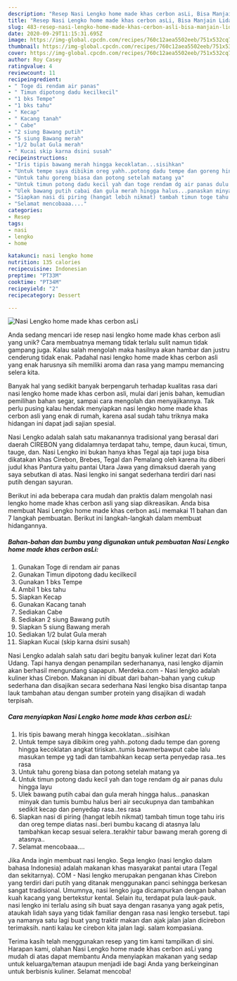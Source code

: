```yaml
---
description: "Resep Nasi Lengko home made khas cerbon asLi, Bisa Manjain Lidah"
title: "Resep Nasi Lengko home made khas cerbon asLi, Bisa Manjain Lidah"
slug: 483-resep-nasi-lengko-home-made-khas-cerbon-asli-bisa-manjain-lidah
date: 2020-09-29T11:15:31.695Z
image: https://img-global.cpcdn.com/recipes/760c12aea5502eeb/751x532cq70/nasi-lengko-home-made-khas-cerbon-asli-foto-resep-utama.jpg
thumbnail: https://img-global.cpcdn.com/recipes/760c12aea5502eeb/751x532cq70/nasi-lengko-home-made-khas-cerbon-asli-foto-resep-utama.jpg
cover: https://img-global.cpcdn.com/recipes/760c12aea5502eeb/751x532cq70/nasi-lengko-home-made-khas-cerbon-asli-foto-resep-utama.jpg
author: Roy Casey
ratingvalue: 4
reviewcount: 11
recipeingredient:
- " Toge di rendam air panas"
- " Timun dipotong dadu kecilkecil"
- "1 bks Tempe"
- "1 bks tahu"
- " Kecap"
- " Kacang tanah"
- " Cabe"
- "2 siung Bawang putih"
- "5 siung Bawang merah"
- "1/2 bulat Gula merah"
- " Kucai skip karna dsini susah"
recipeinstructions:
- "Iris tipis bawang merah hingga kecoklatan...sisihkan"
- "Untuk tempe saya dibikim oreg yahh..potong dadu tempe dan goreng hingga kecoklatan angkat tiriskan..tumis bawmerbawput cabe lalu masukan tempe yg tadi dan tambahkan kecap serta penyedap rasa..tes rasa"
- "Untuk tahu goreng biasa dan potong setelah matang ya"
- "Untuk timun potong dadu kecil yah dan toge rendam dg air panas dulu hingga layu"
- "Ulek bawang putih cabai dan gula merah hingga halus...panaskan minyak dan tumis bumbu halus beri air secukupnya dan tambahkan sedikit kecap dan penyedap rasa..tes rasa"
- "Siapkan nasi di piring (hangat lebih nikmat) tambah timun toge tahu iris dan oreg tempe diatas nasi..beri bumbu kacang di atasnya lalu tambahkan kecap sesuai selera..terakhir tabur bawang merah goreng di atasnya.."
- "Selamat mencobaaa...."
categories:
- Resep
tags:
- nasi
- lengko
- home

katakunci: nasi lengko home 
nutrition: 135 calories
recipecuisine: Indonesian
preptime: "PT33M"
cooktime: "PT34M"
recipeyield: "2"
recipecategory: Dessert

---
```



![Nasi Lengko home made khas cerbon asLi](https://img-global.cpcdn.com/recipes/760c12aea5502eeb/751x532cq70/nasi-lengko-home-made-khas-cerbon-asli-foto-resep-utama.jpg)

Anda sedang mencari ide resep nasi lengko home made khas cerbon asli yang unik? Cara membuatnya memang tidak terlalu sulit namun tidak gampang juga. Kalau salah mengolah maka hasilnya akan hambar dan justru cenderung tidak enak. Padahal nasi lengko home made khas cerbon asli yang enak harusnya sih memiliki aroma dan rasa yang mampu memancing selera kita.

Banyak hal yang sedikit banyak berpengaruh terhadap kualitas rasa dari nasi lengko home made khas cerbon asli, mulai dari jenis bahan, kemudian pemilihan bahan segar, sampai cara mengolah dan menyajikannya. Tak perlu pusing kalau hendak menyiapkan nasi lengko home made khas cerbon asli yang enak di rumah, karena asal sudah tahu triknya maka hidangan ini dapat jadi sajian spesial.

Nasi Lengko adalah salah satu makanannya tradisional yang berasal dari daerah CIREBON yang didalamnya terdapat tahu, tempe, daun kucai, timun, tauge, dan. Nasi Lengko ini bukan hanya khas Tegal aja tapi juga bisa dikatakan khas Cirebon, Brebes, Tegal dan Pemalang oleh karena itu diberi judul khas Pantura yaitu pantai Utara Jawa yang dimaksud daerah yang saya sebutkan di atas. Nasi lengko ini sangat sederhana terdiri dari nasi putih dengan sayuran.


Berikut ini ada beberapa cara mudah dan praktis dalam mengolah nasi lengko home made khas cerbon asli yang siap dikreasikan. Anda bisa membuat Nasi Lengko home made khas cerbon asLi memakai 11 bahan dan 7 langkah pembuatan. Berikut ini langkah-langkah dalam membuat hidangannya.

<!--inarticleads1-->

##### Bahan-bahan dan bumbu yang digunakan untuk pembuatan Nasi Lengko home made khas cerbon asLi:

1. Gunakan  Toge di rendam air panas
1. Gunakan  Timun dipotong dadu kecilkecil
1. Gunakan 1 bks Tempe
1. Ambil 1 bks tahu
1. Siapkan  Kecap
1. Gunakan  Kacang tanah
1. Sediakan  Cabe
1. Sediakan 2 siung Bawang putih
1. Siapkan 5 siung Bawang merah
1. Sediakan 1/2 bulat Gula merah
1. Siapkan  Kucai (skip karna dsini susah)


Nasi Lengko adalah salah satu dari begitu banyak kuliner lezat dari Kota Udang. Tapi hanya dengan penampilan sederhananya, nasi lengko dijamin akan berhasil mengundang siapapun. Merdeka.com - Nasi lengko adalah kuliner khas Cirebon. Makanan ini dibuat dari bahan-bahan yang cukup sederhana dan disajikan secara sederhana Nasi lengko bisa disantap tanpa lauk tambahan atau dengan sumber protein yang disajikan di wadah terpisah. 

<!--inarticleads2-->

##### Cara menyiapkan Nasi Lengko home made khas cerbon asLi:

1. Iris tipis bawang merah hingga kecoklatan...sisihkan
1. Untuk tempe saya dibikim oreg yahh..potong dadu tempe dan goreng hingga kecoklatan angkat tiriskan..tumis bawmerbawput cabe lalu masukan tempe yg tadi dan tambahkan kecap serta penyedap rasa..tes rasa
1. Untuk tahu goreng biasa dan potong setelah matang ya
1. Untuk timun potong dadu kecil yah dan toge rendam dg air panas dulu hingga layu
1. Ulek bawang putih cabai dan gula merah hingga halus...panaskan minyak dan tumis bumbu halus beri air secukupnya dan tambahkan sedikit kecap dan penyedap rasa..tes rasa
1. Siapkan nasi di piring (hangat lebih nikmat) tambah timun toge tahu iris dan oreg tempe diatas nasi..beri bumbu kacang di atasnya lalu tambahkan kecap sesuai selera..terakhir tabur bawang merah goreng di atasnya..
1. Selamat mencobaaa....


Jika Anda ingin membuat nasi lengko. Sega lengko (nasi lengko dalam bahasa Indonesia) adalah makanan khas masyarakat pantai utara (Tegal dan sekitarnya). COM - Nasi lengko merupakan penganan khas Cirebon yang terdiri dari putih yang ditanak menggunakan panci sehingga berkesan sangat tradisional. Umumnya, nasi lengko juga dicampurkan dengan bahan kuah kacang yang bertekstur kental. Selain itu, terdapat pula lauk-pauk. nasi lengko ini terlalu asing sih buat saya dengan rasanya yang agak petis, ataukah lidah saya yang tidak familiar dengan rasa nasi lengko tersebut. tapi ya namanya satu lagi buat yang traktir makan dan ajak jalan jalan dicirebon terimaksih. nanti kalau ke cirebon kita jalan lagi. salam kompasiana. 

Terima kasih telah menggunakan resep yang tim kami tampilkan di sini. Harapan kami, olahan Nasi Lengko home made khas cerbon asLi yang mudah di atas dapat membantu Anda menyiapkan makanan yang sedap untuk keluarga/teman ataupun menjadi ide bagi Anda yang berkeinginan untuk berbisnis kuliner. Selamat mencoba!

